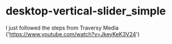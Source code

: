 # desktop-vertical-slider_simple

I just followed the steps from Traversy Media ('https://www.youtube.com/watch?v=JkeyKeK3V24')

